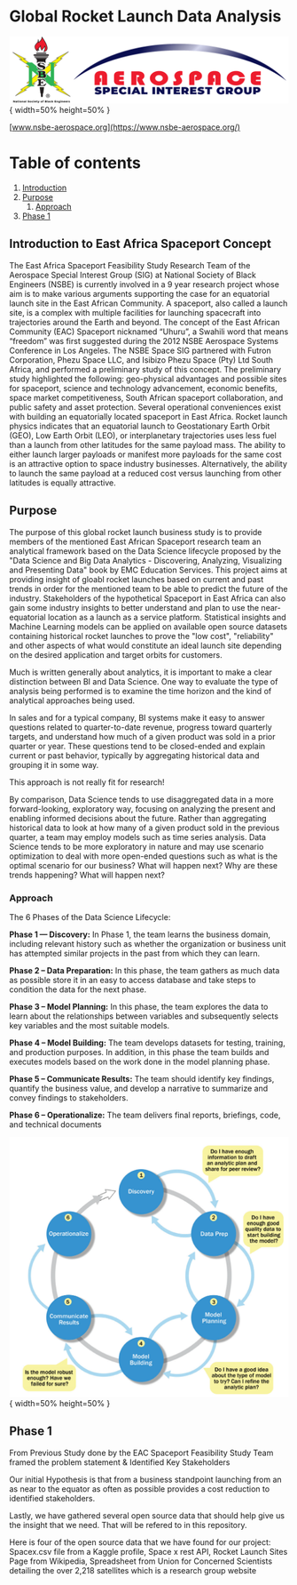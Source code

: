 # Global Rocket Launch Data Analysis

![This is a alt text.](images/ASIG_Logo.PNG){ width=50% height=50% }

[www.nsbe-aerospace.org](https://www.nsbe-aerospace.org/)

# Table of contents
1. [Introduction](#Introduction)
2. [Purpose](#Purpose)
    1. [Approach](#Approach)
3. [Phase 1](#Phase1)

<!--
see how to make table of contents in markdown: https://stackoverflow.com/questions/11948245/markdown-to-create-pages-and-table-of-contents

2. [Some paragraph](#paragraph1)
    1. [Sub paragraph](#subparagraph1)
3. [Another paragraph](#paragraph2)
-->
## Introduction to East Africa Spaceport Concept<a name="Introduction"></a>

The East Africa Spaceport Feasibility Study Research Team of the Aerospace Special Interest Group (SIG) at National Society of Black Engineers (NSBE) is currently involved in a 9 year research project whose aim is to make various arguments supporting the case for an equatorial launch site in the East African Community. A spaceport, also called a launch site, is a complex with multiple facilities for launching spacecraft into trajectories around the Earth and beyond.  The concept of the East African Community (EAC) Spaceport nicknamed “Uhuru”, a Swahili word that means “freedom” was first suggested during the 2012 NSBE Aerospace Systems Conference in Los Angeles. The NSBE Space SIG partnered with Futron Corporation, Phezu Space LLC, and Isibizo Phezu Space (Pty) Ltd South Africa, and performed a preliminary study of this concept. The preliminary study highlighted the following: geo-physical advantages and possible sites for spaceport, science and technology advancement, economic benefits, space market competitiveness, South African spaceport collaboration, and public safety and asset protection. Several operational conveniences exist with building an equatorially located spaceport in East Africa. Rocket launch physics indicates that an equatorial launch to Geostationary Earth Orbit (GEO), Low Earth Orbit (LEO), or interplanetary trajectories uses less fuel than a launch from other latitudes for the same payload mass. The ability to either launch larger payloads or manifest more payloads for the same cost is an attractive option to space industry businesses. Alternatively, the ability to launch the same payload at a reduced cost versus launching from other latitudes is equally attractive.


## Purpose<a name="Purpose"></a>

The purpose of this global rocket launch business study is to provide members of the mentioned East African Spaceport research team an analytical framework based on the Data Science lifecycle proposed by the "Data Science and Big Data Analytics - Discovering, Analyzing, Visualizing and Presenting Data" book by EMC Education Services. This project aims at providing insight of gloabl rocket launches based on current and past trends in order for the mentioned team to be able to predict the future of the industry. Stakeholders of the hypothetical Spaceport in East Africa can also gain some industry insights to better understand and plan to use the near-equatorial location as a launch as a service platform.
Statistical insights and Machine Learning models can be applied on available open source datasets containing historical rocket launches to prove the "low cost", "reliability" and other aspects of what would constitute an ideal launch site depending on the desired application and target orbits for customers.

Much is written generally about analytics, it is important to make a clear distinction between BI and Data Science. One way to evaluate the type of analysis being performed is to examine the time horizon and the kind of analytical approaches being used.  

In sales and for a typical company, BI systems make it easy to answer questions related to quarter-to-date revenue, progress toward quarterly targets, and understand how much of a given product was sold in a prior quarter or year.  These questions tend to be closed-ended and explain current or past behavior, typically by aggregating historical data and grouping it in some way. 

This approach is not really fit for research!

By comparison, Data Science tends to use disaggregated data in a more forward-looking, exploratory way, focusing on analyzing the present and enabling informed decisions about the future. Rather than aggregating historical data to look at how many of a given product sold in the previous quarter, a team may employ models such as time series analysis. Data Science tends to be more exploratory in nature and may use scenario optimization to deal with more open-ended questions such as what is the optimal scenario for our business? What will happen next? Why are these trends happening? What will happen next?

### Approach <a name="Approach"></a>

The 6 Phases of the Data Science Lifecycle:

**Phase 1 — Discovery:** In Phase 1, the team learns the business domain, including relevant history such as whether the organization or business unit has attempted similar projects in the past from which they can learn.

**Phase 2 – Data Preparation:** In this phase, the team gathers as much data as possible store it in an easy to access database and take steps to condition the data for the next phase.

**Phase 3 – Model Planning:** In this phase, the team explores the data to learn about the relationships between variables and subsequently selects key variables and the most suitable models.

**Phase 4 – Model Building:** The team develops datasets for testing, training, and production purposes. In addition, in this phase the team builds and executes models based on the work done in the model planning phase.

**Phase 5 – Communicate Results:** The team should identify key findings, quantify the business value, and develop a narrative to summarize and convey findings to stakeholders.

**Phase 6 – Operationalize:** The team delivers final reports, briefings, code, and technical documents

![This is a alt text.](images/DataLifecycle-6phases.png){ width=50% height=50% }


## Phase 1 <a name="Phase 1"></a>
From Previous Study done by the EAC Spaceport Feasibility Study Team framed the problem statement & Identified Key Stakeholders 

Our initial Hypothesis is that from a business standpoint launching from an as near to the equator as often as possible provides a cost reduction to identified stakeholders.

Lastly, we have gathered several open source data that should help give us the insight that we need. That will be refered to in this repository.

Here is four of the open source data that we have found for our project: Spacex.csv file from a Kaggle profile, Space x rest API, Rocket Launch Sites Page from Wikipedia, Spreadsheet from Union for Concerned Scientists detailing the over 2,218 satellites which is a research group website


<!--
## Some paragraph <a name="paragraph1"></a>
The first paragraph text

### Sub paragraph <a name="subparagraph1"></a>
This is a sub paragraph, formatted in heading 3 style

## Another paragraph <a name="paragraph2"></a>
The second paragraph text

-->




